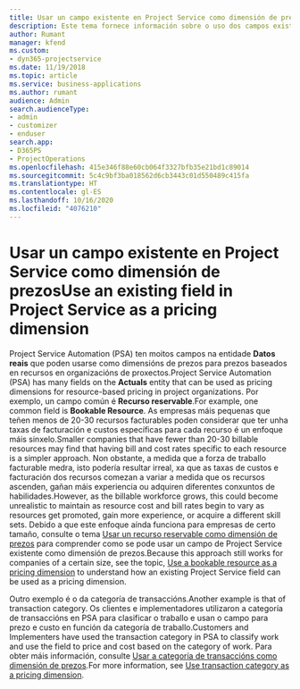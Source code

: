 ```yaml
---
title: Usar un campo existente en Project Service como dimensión de prezos
description: Este tema fornece información sobre o uso dos campos existentes de Project Service como dimensións de prezos.
author: Rumant
manager: kfend
ms.custom:
- dyn365-projectservice
ms.date: 11/19/2018
ms.topic: article
ms.service: business-applications
ms.author: rumant
audience: Admin
search.audienceType:
- admin
- customizer
- enduser
search.app:
- D365PS
- ProjectOperations
ms.openlocfilehash: 415e346f88e60cb064f3327bfb35e21bd1c89014
ms.sourcegitcommit: 5c4c9bf3ba018562d6cb3443c01d550489c415fa
ms.translationtype: HT
ms.contentlocale: gl-ES
ms.lasthandoff: 10/16/2020
ms.locfileid: "4076210"
---
```

# <a name="use-an-existing-field-in-project-service-as-a-pricing-dimension"></a><span data-ttu-id="9e3e3-103">Usar un campo existente en Project Service como dimensión de prezos</span><span class="sxs-lookup"><span data-stu-id="9e3e3-103">Use an existing field in Project Service as a pricing dimension</span></span>

<span data-ttu-id="9e3e3-104">Project Service Automation (PSA) ten moitos campos na entidade **Datos reais** que poden usarse como dimensións de prezos para prezos baseados en recursos en organizacións de proxectos.</span><span class="sxs-lookup"><span data-stu-id="9e3e3-104">Project Service Automation (PSA) has many fields on the **Actuals** entity that can be used as pricing dimensions for resource-based pricing in project organizations.</span></span> <span data-ttu-id="9e3e3-105">Por exemplo, un campo común é **Recurso reservable**.</span><span class="sxs-lookup"><span data-stu-id="9e3e3-105">For example, one common field is **Bookable Resource**.</span></span> <span data-ttu-id="9e3e3-106">As empresas máis pequenas que teñen menos de 20-30 recursos facturables poden considerar que ter unha taxas de facturación e custos específicas para cada recurso é un enfoque máis sinxelo.</span><span class="sxs-lookup"><span data-stu-id="9e3e3-106">Smaller companies that have fewer than 20-30 billable resources may find that having bill and cost rates specific to each resource is a simpler approach.</span></span> <span data-ttu-id="9e3e3-107">Non obstante, a medida que a forza de traballo facturable medra, isto podería resultar irreal, xa que as taxas de custos e facturación dos recursos comezan a variar a medida que os recursos ascenden, gañan máis experiencia ou adquiren diferentes conxuntos de habilidades.</span><span class="sxs-lookup"><span data-stu-id="9e3e3-107">However, as the billable workforce grows, this could become unrealistic to maintain as resource cost and bill rates begin to vary as resources get promoted, gain more experience, or acquire a different skill sets.</span></span> <span data-ttu-id="9e3e3-108">Debido a que este enfoque aínda funciona para empresas de certo tamaño, consulte o tema [Usar un recurso reservable como dimensión de prezos](bookable-resource-pricing-dimension.md) para comprender como se pode usar un campo de Project Service existente como dimensión de prezos.</span><span class="sxs-lookup"><span data-stu-id="9e3e3-108">Because this approach still works for companies of a certain size, see the topic, [Use a bookable resource as a pricing dimension](bookable-resource-pricing-dimension.md) to understand how an existing Project Service field can be used as a pricing dimension.</span></span>

<span data-ttu-id="9e3e3-109">Outro exemplo é o da categoría de transaccións.</span><span class="sxs-lookup"><span data-stu-id="9e3e3-109">Another example is that of transaction category.</span></span> <span data-ttu-id="9e3e3-110">Os clientes e implementadores utilizaron a categoría de transaccións en PSA para clasificar o traballo e usan o campo para prezo e custo en función da categoría de traballo.</span><span class="sxs-lookup"><span data-stu-id="9e3e3-110">Customers and Implementers have used the transaction category in PSA to classify work and use the field to price and cost based on the category of work.</span></span> <span data-ttu-id="9e3e3-111">Para obter máis información, consulte [Usar a categoría de transaccións como dimensión de prezos](transaction-category-pricing-dimension.md).</span><span class="sxs-lookup"><span data-stu-id="9e3e3-111">For more information, see [Use transaction category as a pricing dimension](transaction-category-pricing-dimension.md).</span></span>
